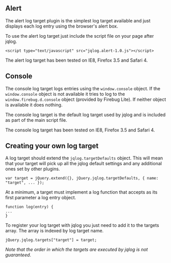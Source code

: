 ## Alert ##

The alert log target plugin is the simplest log target available and just displays each log entry using the browser's alert box.

To use the alert log target just include the script file on your page after jqlog.

```
<script type="text/javascript" src="jqlog.alert-1.0.js"></script>
```

The alert log target has been tested on IE8, Firefox 3.5 and Safari 4.

## Console ##

The console log target logs entries using the `window.console` object.  If the `window.console` object is not available it tries to log to the `window.firebug.d.console` object (provided by Firebug Lite).  If neither object is available it does nothing.

The console log target is the default log target used by jqlog and is included as part of the main script file.

The console log target has been tested on IE8, Firefox 3.5 and Safari 4.

## Creating your own log target ##

A log target should extend the `jqlog.targetDefaults` object.  This will mean that your target will pick up all the jqlog default settings and any additional ones set by other plugins.

```
var target = jQuery.extend({}, jQuery.jqlog.targetDefaults, { name: "target", ... });
```

At a minimum, a target must implement a log function that accepts as its first parameter a log entry object.

```
function log(entry) {
...
}
```

To register your log target with jqlog you just need to add it to the targets array.  The array is indexed by log target name.

```
jQuery.jqlog.targets["target"] = target;
```

_Note that the order in which the targets are executed by jqlog is not guaranteed_.